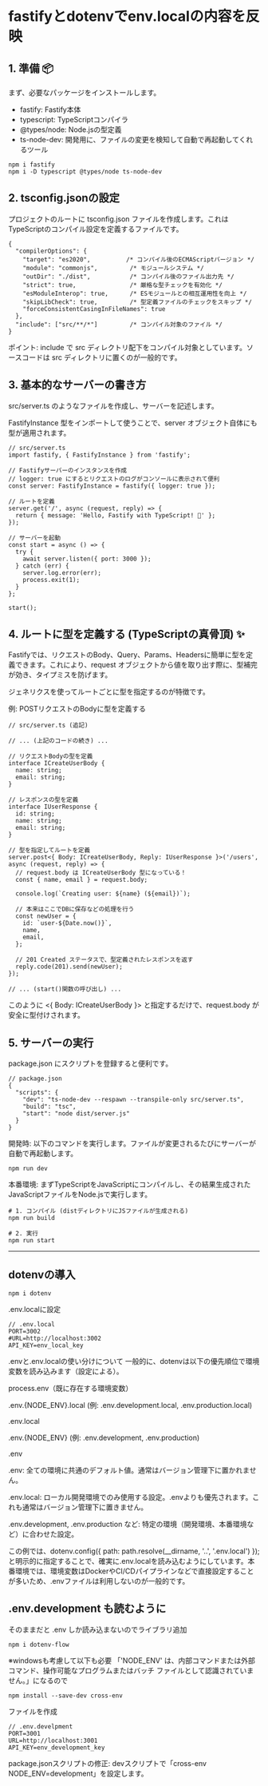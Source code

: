 # fastifyとdotenvでenv.localの内容を反映

## 1. 準備 📦
まず、必要なパッケージをインストールします。

- fastify: Fastify本体
- typescript: TypeScriptコンパイラ
- @types/node: Node.jsの型定義
- ts-node-dev: 開発用に、ファイルの変更を検知して自動で再起動してくれるツール

```
npm i fastify
npm i -D typescript @types/node ts-node-dev
```

## 2. tsconfig.jsonの設定
プロジェクトのルートに tsconfig.json ファイルを作成します。これはTypeScriptのコンパイル設定を定義するファイルです。

```
{
  "compilerOptions": {
    "target": "es2020",          /* コンパイル後のECMAScriptバージョン */
    "module": "commonjs",         /* モジュールシステム */
    "outDir": "./dist",           /* コンパイル後のファイル出力先 */
    "strict": true,               /* 厳格な型チェックを有効化 */
    "esModuleInterop": true,      /* ESモジュールとの相互運用性を向上 */
    "skipLibCheck": true,         /* 型定義ファイルのチェックをスキップ */
    "forceConsistentCasingInFileNames": true
  },
  "include": ["src/**/*"]         /* コンパイル対象のファイル */
}
```

ポイント: include で src ディレクトリ配下をコンパイル対象としています。ソースコードは src ディレクトリに置くのが一般的です。

## 3. 基本的なサーバーの書き方
src/server.ts のようなファイルを作成し、サーバーを記述します。

FastifyInstance 型をインポートして使うことで、server オブジェクト自体にも型が適用されます。

```
// src/server.ts
import fastify, { FastifyInstance } from 'fastify';

// Fastifyサーバーのインスタンスを作成
// logger: true にするとリクエストのログがコンソールに表示されて便利
const server: FastifyInstance = fastify({ logger: true });

// ルートを定義
server.get('/', async (request, reply) => {
  return { message: 'Hello, Fastify with TypeScript! 👋' };
});

// サーバーを起動
const start = async () => {
  try {
    await server.listen({ port: 3000 });
  } catch (err) {
    server.log.error(err);
    process.exit(1);
  }
};

start();
```

## 4. ルートに型を定義する (TypeScriptの真骨頂) ✨
Fastifyでは、リクエストのBody、Query、Params、Headersに簡単に型を定義できます。これにより、request オブジェクトから値を取り出す際に、型補完が効き、タイプミスを防げます。

ジェネリクスを使ってルートごとに型を指定するのが特徴です。

例: POSTリクエストのBodyに型を定義する
```
// src/server.ts (追記)

// ... (上記のコードの続き) ...

// リクエストBodyの型を定義
interface ICreateUserBody {
  name: string;
  email: string;
}

// レスポンスの型を定義
interface IUserResponse {
  id: string;
  name: string;
  email: string;
}

// 型を指定してルートを定義
server.post<{ Body: ICreateUserBody, Reply: IUserResponse }>('/users', async (request, reply) => {
  // request.body は ICreateUserBody 型になっている！
  const { name, email } = request.body;

  console.log(`Creating user: ${name} (${email})`);

  // 本来はここでDBに保存などの処理を行う
  const newUser = {
    id: `user-${Date.now()}`,
    name,
    email,
  };
  
  // 201 Created ステータスで、型定義されたレスポンスを返す
  reply.code(201).send(newUser);
});

// ... (start()関数の呼び出し) ...
```

このように <{ Body: ICreateUserBody }> と指定するだけで、request.body が安全に型付けされます。

## 5. サーバーの実行
package.json にスクリプトを登録すると便利です。

```
// package.json
{
  "scripts": {
    "dev": "ts-node-dev --respawn --transpile-only src/server.ts",
    "build": "tsc",
    "start": "node dist/server.js"
  }
}
```

開発時: 以下のコマンドを実行します。ファイルが変更されるたびにサーバーが自動で再起動します。

```
npm run dev
```

本番環境: まずTypeScriptをJavaScriptにコンパイルし、その結果生成されたJavaScriptファイルをNode.jsで実行します。

```
# 1. コンパイル (distディレクトリにJSファイルが生成される)
npm run build

# 2. 実行
npm run start
```


*****

## dotenvの導入
```
npm i dotenv
```

.env.localに設定
```
// .env.local
PORT=3002
#URL=http://localhost:3002
API_KEY=env_local_key
```

.envと.env.localの使い分けについて
一般的に、dotenvは以下の優先順位で環境変数を読み込みます（設定による）。

process.env（既に存在する環境変数）

.env.{NODE_ENV}.local (例: .env.development.local, .env.production.local)

.env.local

.env.{NODE_ENV} (例: .env.development, .env.production)

.env

.env: 全ての環境に共通のデフォルト値。通常はバージョン管理下に置かれません。

.env.local: ローカル開発環境でのみ使用する設定。.envよりも優先されます。これも通常はバージョン管理下に置きません。

.env.development, .env.production など: 特定の環境（開発環境、本番環境など）に合わせた設定。

この例では、dotenv.config({ path: path.resolve(__dirname, '..', '.env.local') });と明示的に指定することで、確実に.env.localを読み込むようにしています。本番環境では、環境変数はDockerやCI/CDパイプラインなどで直接設定することが多いため、.envファイルは利用しないのが一般的です。

## .env.development も読むように

そのままだと .env しか読み込まないのでライブラリ追加
```
npm i dotenv-flow
```

※windowsも考慮して以下も必要
「'NODE_ENV' は、内部コマンドまたは外部コマンド、操作可能なプログラムまたはバッチ ファイルとして認識されていません。」になるので
```
npm install --save-dev cross-env
```

ファイルを作成
```
// .env.develpment
PORT=3001
URL=http://localhost:3001
API_KEY=env_development_key
```

package.jsonスクリプトの修正:
devスクリプトで「cross-env NODE_ENV=development」を設定します。

